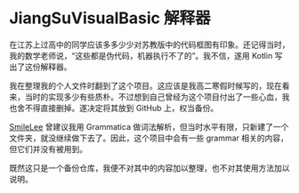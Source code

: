 # JiangSuVisualBasic 解释器

在江苏上过高中的同学应该多多少少对苏教版中的代码框图有印象。还记得当时，我的数学老师说，“这些都是伪代码，机器执行不了的”。我不信，遂用 Kotlin 写出了这份解释器。

我在整理我的个人文件时翻到了这个项目。这应该是我高二寒假时候写的，现在看来，当时的实现多少有些质朴。不过想到自己曾经为这个项目付出了一些心血，我也舍不得直接删掉。遂决定将其放到 GitHub 上，权当备份。

[SmileLee](https://github.com/SmileLee-lyx) 曾建议我用 Grammatica 做词法解析，但当时水平有限，只新建了一个文件夹，就没继续做下去了。因此，这个项目中会有一些 grammar 相关的内容，但它们并没有被用到。

既然这只是一个备份仓库，我便不对其中的内容加以整理，也不对其使用方法加以说明。